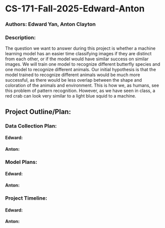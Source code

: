 # CS-171-Fall-2025-Edward-Anton

### Authors: Edward Yan, Anton Clayton

### Description:
The question we want to answer during this project is whether a machine learning model has an easier time classifying images if they are distinct from each other, or if the model would have similar success on similar images. We will train one model to recognize different butterfly species and one model to recognize different animals. Our initial hypothesis is that the model trained to recognize different animals would be much more successful, as there would be less overlap between the shape and coloration of the animals and environment. This is how we, as humans, see this problem of pattern recognition. However, as we have seen in class, a red crab can look very similar to a light blue squid to a machine.

## Project Outline/Plan:
### Data Collection Plan:
#### Edward:
#### Anton:

### Model Plans:
#### Edward:
#### Anton:

### Project Timeline:
#### Edward:
#### Anton:
